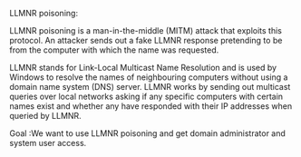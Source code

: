 LLMNR poisoning:

LLMNR poisoning is a man-in-the-middle (MITM) attack that exploits this protocol. An attacker sends out a fake LLMNR response pretending to be from the computer with which the name was requested.


LLMNR stands for Link-Local Multicast Name Resolution and is used by Windows to resolve the names of neighbouring computers without using a domain name system (DNS) server. LLMNR works by sending out multicast queries over local networks asking if any specific computers with certain names exist and whether any have responded with their IP addresses when queried by LLMNR.


Goal :We want to use LLMNR poisoning and get domain administrator and system user access.
